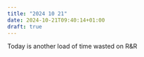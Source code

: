 ```yaml
---
title: "2024 10 21"
date: 2024-10-21T09:40:14+01:00
draft: true
---
```

Today is another load of time wasted on R&R
